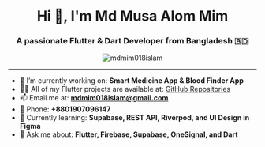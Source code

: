 <h1 align="center">Hi 👋, I'm Md Musa Alom Mim</h1>
<h3 align="center">A passionate Flutter & Dart Developer from Bangladesh 🇧🇩</h3>

<p align="center">
  <img src="https://komarev.com/ghpvc/?username=mdmim018islam&label=Profile%20views&color=0e75b6&style=flat" alt="mdmim018islam" />
</p>

---

- 🔭 I’m currently working on: **Smart Medicine App & Blood Finder App**
- 👨‍💻 All of my Flutter projects are available at: [GitHub Repositories](https://github.com/mdmim018islam?tab=repositories)
- 📫 Email me at: **mdmim018islam@gmail.com**
- 📱 Phone: **+8801907096147**
- 🌱 Currently learning: **Supabase, REST API, Riverpod, and UI Design in Figma**
- 💬 Ask me about: **Flutter, Firebase, Supabase, OneSignal, and Dart**
